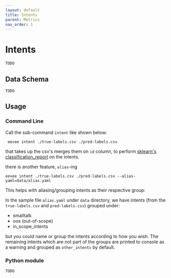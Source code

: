 ```yaml
---
layout: default
title: Intents
parent: Metrics
nav_order: 1
---
```


# Intents
`TODO`

## Data Schema
`TODO`

## Usage

### Command Line
Call the sub-command `intent` like shown below:

```shell
 eevee intent ./true-labels.csv ./pred-labels.csv
```

that takes up the csv's merges them on `id` column, to perform [sklearn's classification_report](https://scikit-learn.org/stable/modules/generated/sklearn.metrics.classification_report.html#sklearn.metrics.classification_report)
on the intents.

there is another feature, `alias`-ing

```
eevee intent ./true-labels.csv ./pred-labels.csv --alias-yaml=data/alias.yaml
```

This helps with aliasing/grouping intents as their respective group:

In the sample file `alias.yaml` under `data` directory, we have intents (from the `true-labels.csv` and `pred-labels.csv`) grouped under:
* smalltalk
* oos (out-of-scope)
* in_scope_intents

but you could name or group the intents according to how you wish. The remaining intents which are not
part of the groups are printed to console as a warning and grouped as `other_intents` by default.

### Python module
`TODO`

